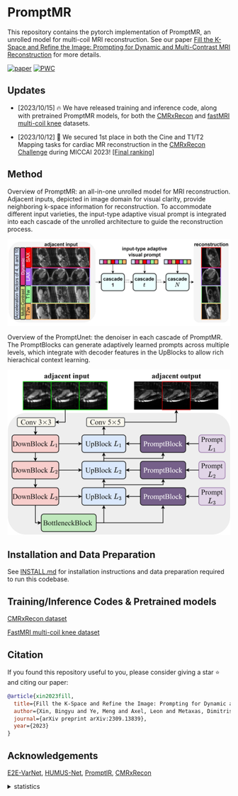# PromptMR

This repository contains the pytorch implementation of PromptMR, an unrolled model for multi-coil MRI reconstruction. See our paper [Fill the K-Space and Refine the Image: Prompting for Dynamic and Multi-Contrast MRI
Reconstruction](https://arxiv.org/abs/2309.13839) for more details.

[![paper](https://img.shields.io/badge/arXiv-Paper-<COLOR>.svg)](https://arxiv.org/abs/2309.13839)
[![PWC](https://img.shields.io/endpoint.svg?url=https://paperswithcode.com/badge/fill-the-k-space-and-refine-the-image/mri-reconstruction-on-fastmri-knee-val-8x)](https://paperswithcode.com/sota/mri-reconstruction-on-fastmri-knee-val-8x?p=fill-the-k-space-and-refine-the-image)


## Updates
- [2023/10/15] 🔥 We have released training and inference code, along with pretrained PromptMR models, for both the [CMRxRecon](./promptmr_examples/cmrxrecon/README.md) and [fastMRI multi-coil knee](./promptmr_examples/fastmri/README.md) datasets.

- [2023/10/12] 🥇 We secured 1st place in both the Cine and T1/T2 Mapping tasks for cardiac MR reconstruction in the [CMRxRecon Challenge](https://cmrxrecon.github.io/) during MICCAI 2023! [[Final ranking]](https://www.synapse.org/#!Synapse:syn51471091/wiki/624102)

## Method

Overview of PromptMR: an all-in-one unrolled model for MRI reconstruction. Adjacent inputs, depicted in image domain for visual clarity, provide neighboring k-space information for reconstruction. To accommodate different input varieties, the input-type adaptive visual prompt is integrated into each cascade of the unrolled architecture to guide the reconstruction process.

![PromptMR](assets/promptmr.png)


Overview of the PromptUnet: the denoiser in each cascade of PromptMR. The PromptBlocks can generate adaptively learned prompts across multiple levels, which integrate with decoder features in the UpBlocks to allow rich hierachical context learning.

![PromptUnet](assets/promptunet.png)

## Installation and Data Preparation

See [INSTALL.md](INSTALL.md) for installation instructions and data preparation required to run this codebase.

## Training/Inference Codes & Pretrained models

[CMRxRecon dataset](promptmr_examples/cmrxrecon/README.md)

[FastMRI multi-coil knee dataset](promptmr_examples/fastmri/README.md)


## Citation
If you found this repository useful to you, please consider giving a star ⭐️ and citing our paper:
```bibtex
@article{xin2023fill,
  title={Fill the K-Space and Refine the Image: Prompting for Dynamic and Multi-Contrast MRI Reconstruction},
  author={Xin, Bingyu and Ye, Meng and Axel, Leon and Metaxas, Dimitris N},
  journal={arXiv preprint arXiv:2309.13839},
  year={2023}
}
```

## Acknowledgements
[E2E-VarNet](https://github.com/facebookresearch/fastMRI), [HUMUS-Net](https://github.com/z-fabian/HUMUS-Net), [PromptIR](https://github.com/va1shn9v/PromptIR), [CMRxRecon](https://github.com/CmrxRecon/CMRxRecon)


<details>
<summary>statistics</summary>

![visitors](https://visitor-badge.laobi.icu/badge?page_id=hellopipu/PromptMR)

</details>